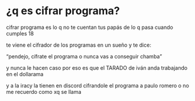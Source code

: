 # ¿q es cifrar programa?

cifrar programa es lo q no te cuentan tus papás de lo q pasa cuando cumples 18

te viene el cifrador de los programas en un sueño y te dice:

“pendejo, cífrate el programa o nunca vas a conseguir chamba”

y nunca le hacen caso por eso es que el TARADO de iván anda trabajando en el dollarama

y a la iracy la tienen en discord cifrandole el programa a paulo romero o no me recuerdo como xq se llama

